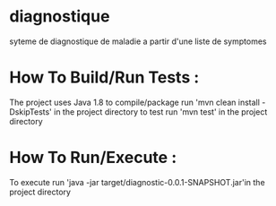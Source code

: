 # diagnostique
syteme de diagnostique de maladie a partir d'une liste de symptomes

# How To Build/Run Tests :
The project uses Java 1.8
to compile/package run 'mvn clean install -DskipTests' in the project directory
to test run 'mvn test' in the project directory

# How To Run/Execute :
To execute run  'java -jar target/diagnostic-0.0.1-SNAPSHOT.jar'in the project directory

